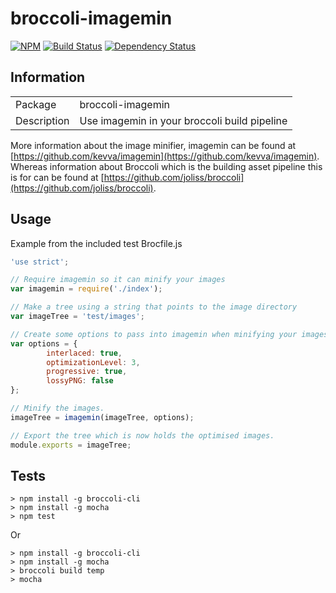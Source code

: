 broccoli-imagemin
===========

[![NPM](https://nodei.co/npm/broccoli-imagemin.png)](https://nodei.co/npm/broccoli-imagemin/)
[![Build Status](https://travis-ci.org/Xulai/broccoli-imagemin.png?branch=master)](https://travis-ci.org/Xulai/broccoli-imagemin) [![Dependency Status](https://david-dm.org/Xulai/broccoli-imagemin.png)](https://david-dm.org/Xulai/broccoli-imagemin)

## Information

<table>
<tr>
<td>Package</td><td>broccoli-imagemin</td>
</tr>
<tr>
<td>Description</td>
<td>Use imagemin in your broccoli build pipeline</td>
</tr>
</table>

More information about the image minifier, imagemin can be found at [https://github.com/kevva/imagemin](https://github.com/kevva/imagemin).
Whereas information about Broccoli which is the building asset pipeline this is for can be found at [https://github.com/joliss/broccoli](https://github.com/joliss/broccoli).

## Usage

Example from the included test Brocfile.js

```javascript
'use strict';

// Require imagemin so it can minify your images
var imagemin = require('./index');

// Make a tree using a string that points to the image directory
var imageTree = 'test/images';

// Create some options to pass into imagemin when minifying your images
var options = {
		interlaced: true,
		optimizationLevel: 3,
		progressive: true,
		lossyPNG: false
};

// Minify the images.
imageTree = imagemin(imageTree, options);

// Export the tree which is now holds the optimised images.
module.exports = imageTree;
```

## Tests

```
> npm install -g broccoli-cli
> npm install -g mocha
> npm test
```
Or
```
> npm install -g broccoli-cli
> npm install -g mocha
> broccoli build temp
> mocha
```

